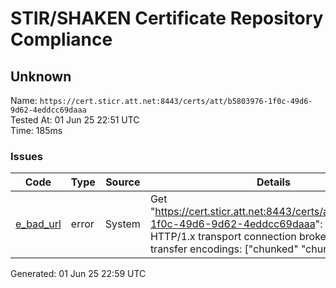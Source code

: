# STIR/SHAKEN Certificate Repository Compliance

## Unknown

Name: `https://cert.sticr.att.net:8443/certs/att/b5803976-1f0c-49d6-9d62-4eddcc69daaa`\
Tested At: 01 Jun 25 22:51 UTC\
Time: 185ms

### Issues

| Code | Type | Source | Details |
|------|------|--------|---------|
| [e_bad_url](../../ISSUES/e_bad_url/README.md) | error | System | Get "https://cert.sticr.att.net:8443/certs/att/b5803976-1f0c-49d6-9d62-4eddcc69daaa": net/http: HTTP/1.x transport connection broken: too many transfer encodings: ["chunked" "chunked"] |

Generated: 01 Jun 25 22:59 UTC